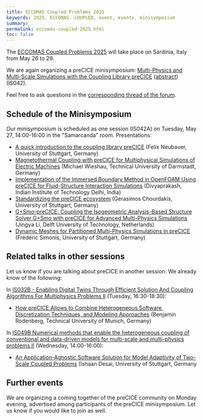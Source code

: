 ```yaml
---
title: ECCOMAS Coupled Problems 2025
keywords: 2025, ECCOMAS, COUPLED, event, events, minisymposium
summary:
permalink: eccomas-coupled-2025.html
toc: false
---
```


The [ECCOMAS Coupled Problems 2025](https://coupled2025.cimne.com/) will take place on Sardinia, Italy from May 26 to 29.

We are again organizing a preCICE minisymposium: [Multi-Physics and Multi-Scale Simulations with the Coupling Library preCICE](https://coupled2025.cimne.com/event/session/e430d14b-0b28-11f0-9835-000c29ddfc0c) ([abstract](https://coupled2025.cimne.com/event/area/3dec3ef1-70ff-11ef-bbc6-000c29ddfc0c)) (IS042).

Feel free to ask questions in the [corresponding thread of the forum](https://precice.discourse.group/t/call-for-contributions-eccomas-coupled-problems-2025/2197).

## Schedule of the Minisymposium

Our minisymposium is scheduled as one session (IS042A) on Tuesday, May 27, 14:00-16:00 in the "Samarcanda" room. Presentations:

- [A quick introduction to the coupling library preCICE](https://coupled2025.cimne.com/event/contribution/39120852-c766-11ef-94cb-000c29ddfc0c) (Felix Neubauer, University of Stuttgart, Germany)
- [Magnetothermal Coupling with preCICE for Multiphysical Simulations of Electric Machines](https://coupled2025.cimne.com/event/contribution/02bae26f-c438-11ef-94cb-000c29ddfc0c) (Michael Wieshau, Technical University of Darmstadt, Germany)
- [Implementation of the Immersed Boundary Method in OpenFOAM Using preCICE for Fluid-Structure Interaction Simulations](https://coupled2025.cimne.com/event/contribution/5e238785-c6d5-11ef-94cb-000c29ddfc0c) (Divyaprakash, Indian Institute of Technology Delhi, India)
- [Standardizing the preCICE ecosystem](https://coupled2025.cimne.com/event/contribution/a47a976b-c144-11ef-94cb-000c29ddfc0c) (Gerasimos Chourdakis, University of Stuttgart, Germany)
- [G+Smo-preCICE: Coupling the Isogeometric Analysis-Based Structure Solver G+Smo with preCICE for Advanced Multi-Physics Simulations](https://coupled2025.cimne.com/event/contribution/73b5a827-c66f-11ef-94cb-000c29ddfc0c) (Jingya Li, Delft University of Technology, Netherlands)
- [Dynamic Meshes for Partitioned Multi-Physics Simulations in preCICE](https://coupled2025.cimne.com/event/contribution/47955355-abf8-11ef-80a4-000c29ddfc0c) (Frédéric Simonis, University of Stuttgart, Germany)

## Related talks in other sessions

Let us know if you are talking about preCICE in another session. We already know of the following:

In [IS032B - Enabling Digital Twins Through Efficient Solution And Coupling Algorithms For Multiphysics Problems II](https://coupled2025.cimne.com/event/session/8e2ccbd5-0b28-11f0-9835-000c29ddfc0c) (Tuesday, 16:30-18:30):

- [How preCICE Allows to Combine Heterogeneous Software, Discretization Techniques, and Modeling Approaches](https://coupled2025.cimne.com/event/contribution/02fc09ac-afec-11ef-9e02-000c29ddfc0c) (Benjamin Rodenberg, Technical University of Munich, Germany)

In [IS049B Numerical methods that enable the heterogeneous coupling of conventional and data-driven models for multi-scale and multi-physics problems II](https://coupled2025.cimne.com/event/session/b4f71abc-0b28-11f0-9835-000c29ddfc0c) (Wednesday, 14:00-16:00):

- [An Application-Agnostic Software Solution for Model Adaptivity of Two-Scale Coupled Problems](https://coupled2025.cimne.com/event/contribution/31fd1d78-af6d-11ef-9e02-000c29ddfc0c) (Ishaan Desai, University of Stuttgart, Germany

## Further events

We are organizing a coming together of the preCICE community on Monday evening, advertised among participants of the preCICE minisymposium. Let us know if you would like to join as well.
